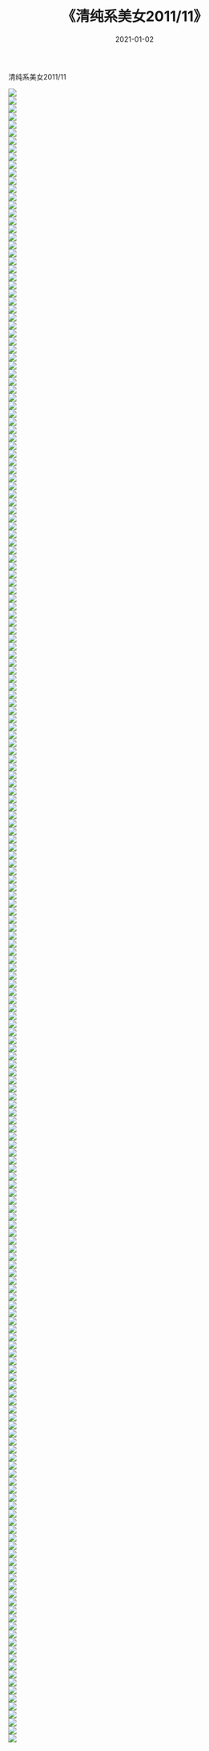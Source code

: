 ﻿---
layout: post
title:  《清纯系美女2011/11》
date:   2021-01-02
img: http://img.660000.xyz/Sharelink/清纯系美女/2011/11/000.jpg
categories: [美女, 清纯, 唯美]
---

清纯系美女2011/11

 ![](http://img.660000.xyz/Sharelink/清纯系美女/2011/11/001.jpeg) <br>![](http://img.660000.xyz/Sharelink/清纯系美女/2011/11/002.jpeg) <br>![](http://img.660000.xyz/Sharelink/清纯系美女/2011/11/003.jpeg) <br>![](http://img.660000.xyz/Sharelink/清纯系美女/2011/11/004.jpeg) <br>![](http://img.660000.xyz/Sharelink/清纯系美女/2011/11/005.jpeg) <br>![](http://img.660000.xyz/Sharelink/清纯系美女/2011/11/006.jpeg) <br>![](http://img.660000.xyz/Sharelink/清纯系美女/2011/11/007.jpeg) <br>![](http://img.660000.xyz/Sharelink/清纯系美女/2011/11/008.jpeg) <br>![](http://img.660000.xyz/Sharelink/清纯系美女/2011/11/009.jpeg) <br>![](http://img.660000.xyz/Sharelink/清纯系美女/2011/11/010.jpeg) <br>![](http://img.660000.xyz/Sharelink/清纯系美女/2011/11/011.jpeg) <br>![](http://img.660000.xyz/Sharelink/清纯系美女/2011/11/012.jpeg) <br>![](http://img.660000.xyz/Sharelink/清纯系美女/2011/11/013.jpeg) <br>![](http://img.660000.xyz/Sharelink/清纯系美女/2011/11/014.jpeg) <br>![](http://img.660000.xyz/Sharelink/清纯系美女/2011/11/015.jpeg) <br>![](http://img.660000.xyz/Sharelink/清纯系美女/2011/11/016.jpeg) <br>![](http://img.660000.xyz/Sharelink/清纯系美女/2011/11/017.jpeg) <br>![](http://img.660000.xyz/Sharelink/清纯系美女/2011/11/018.jpeg) <br>![](http://img.660000.xyz/Sharelink/清纯系美女/2011/11/019.jpeg) <br>![](http://img.660000.xyz/Sharelink/清纯系美女/2011/11/020.jpeg) <br>![](http://img.660000.xyz/Sharelink/清纯系美女/2011/11/021.jpeg) <br>![](http://img.660000.xyz/Sharelink/清纯系美女/2011/11/022.jpeg) <br>![](http://img.660000.xyz/Sharelink/清纯系美女/2011/11/023.jpeg) <br>![](http://img.660000.xyz/Sharelink/清纯系美女/2011/11/024.jpeg) <br>![](http://img.660000.xyz/Sharelink/清纯系美女/2011/11/025.jpeg) <br>![](http://img.660000.xyz/Sharelink/清纯系美女/2011/11/026.jpeg) <br>![](http://img.660000.xyz/Sharelink/清纯系美女/2011/11/027.jpeg) <br>![](http://img.660000.xyz/Sharelink/清纯系美女/2011/11/028.jpeg) <br>![](http://img.660000.xyz/Sharelink/清纯系美女/2011/11/029.jpeg) <br>![](http://img.660000.xyz/Sharelink/清纯系美女/2011/11/030.jpeg) <br>![](http://img.660000.xyz/Sharelink/清纯系美女/2011/11/031.jpeg) <br>![](http://img.660000.xyz/Sharelink/清纯系美女/2011/11/032.jpeg) <br>![](http://img.660000.xyz/Sharelink/清纯系美女/2011/11/033.jpeg) <br>![](http://img.660000.xyz/Sharelink/清纯系美女/2011/11/034.jpeg) <br>![](http://img.660000.xyz/Sharelink/清纯系美女/2011/11/035.jpeg) <br>![](http://img.660000.xyz/Sharelink/清纯系美女/2011/11/036.jpeg) <br>![](http://img.660000.xyz/Sharelink/清纯系美女/2011/11/037.jpeg) <br>![](http://img.660000.xyz/Sharelink/清纯系美女/2011/11/038.jpeg) <br>![](http://img.660000.xyz/Sharelink/清纯系美女/2011/11/039.jpeg) <br>![](http://img.660000.xyz/Sharelink/清纯系美女/2011/11/040.jpeg) <br>![](http://img.660000.xyz/Sharelink/清纯系美女/2011/11/041.jpeg) <br>![](http://img.660000.xyz/Sharelink/清纯系美女/2011/11/042.jpeg) <br>![](http://img.660000.xyz/Sharelink/清纯系美女/2011/11/043.jpeg) <br>![](http://img.660000.xyz/Sharelink/清纯系美女/2011/11/044.jpeg) <br>![](http://img.660000.xyz/Sharelink/清纯系美女/2011/11/045.jpeg) <br>![](http://img.660000.xyz/Sharelink/清纯系美女/2011/11/046.jpeg) <br>![](http://img.660000.xyz/Sharelink/清纯系美女/2011/11/047.jpeg) <br>![](http://img.660000.xyz/Sharelink/清纯系美女/2011/11/048.jpeg) <br>![](http://img.660000.xyz/Sharelink/清纯系美女/2011/11/049.jpeg) <br>![](http://img.660000.xyz/Sharelink/清纯系美女/2011/11/050.jpeg) <br>![](http://img.660000.xyz/Sharelink/清纯系美女/2011/11/051.jpeg) <br>![](http://img.660000.xyz/Sharelink/清纯系美女/2011/11/052.jpeg) <br>![](http://img.660000.xyz/Sharelink/清纯系美女/2011/11/053.jpeg) <br>![](http://img.660000.xyz/Sharelink/清纯系美女/2011/11/054.jpeg) <br>![](http://img.660000.xyz/Sharelink/清纯系美女/2011/11/055.jpeg) <br>![](http://img.660000.xyz/Sharelink/清纯系美女/2011/11/056.jpeg) <br>![](http://img.660000.xyz/Sharelink/清纯系美女/2011/11/057.jpeg) <br>![](http://img.660000.xyz/Sharelink/清纯系美女/2011/11/058.jpeg) <br>![](http://img.660000.xyz/Sharelink/清纯系美女/2011/11/059.jpeg) <br>![](http://img.660000.xyz/Sharelink/清纯系美女/2011/11/060.jpeg) <br>![](http://img.660000.xyz/Sharelink/清纯系美女/2011/11/061.jpeg) <br>![](http://img.660000.xyz/Sharelink/清纯系美女/2011/11/062.jpeg) <br>![](http://img.660000.xyz/Sharelink/清纯系美女/2011/11/063.jpeg) <br>![](http://img.660000.xyz/Sharelink/清纯系美女/2011/11/064.jpeg) <br>![](http://img.660000.xyz/Sharelink/清纯系美女/2011/11/065.jpeg) <br>![](http://img.660000.xyz/Sharelink/清纯系美女/2011/11/066.jpeg) <br>![](http://img.660000.xyz/Sharelink/清纯系美女/2011/11/067.jpeg) <br>![](http://img.660000.xyz/Sharelink/清纯系美女/2011/11/068.jpeg) <br>![](http://img.660000.xyz/Sharelink/清纯系美女/2011/11/069.jpeg) <br>![](http://img.660000.xyz/Sharelink/清纯系美女/2011/11/070.jpeg) <br>![](http://img.660000.xyz/Sharelink/清纯系美女/2011/11/071.jpeg) <br>![](http://img.660000.xyz/Sharelink/清纯系美女/2011/11/072.jpeg) <br>![](http://img.660000.xyz/Sharelink/清纯系美女/2011/11/073.jpeg) <br>![](http://img.660000.xyz/Sharelink/清纯系美女/2011/11/074.jpeg) <br>![](http://img.660000.xyz/Sharelink/清纯系美女/2011/11/075.jpeg) <br>![](http://img.660000.xyz/Sharelink/清纯系美女/2011/11/076.jpeg) <br>![](http://img.660000.xyz/Sharelink/清纯系美女/2011/11/077.jpeg) <br>![](http://img.660000.xyz/Sharelink/清纯系美女/2011/11/078.jpeg) <br>![](http://img.660000.xyz/Sharelink/清纯系美女/2011/11/079.jpeg) <br>![](http://img.660000.xyz/Sharelink/清纯系美女/2011/11/080.jpeg) <br>![](http://img.660000.xyz/Sharelink/清纯系美女/2011/11/081.jpeg) <br>![](http://img.660000.xyz/Sharelink/清纯系美女/2011/11/082.jpeg) <br>![](http://img.660000.xyz/Sharelink/清纯系美女/2011/11/083.jpeg) <br>![](http://img.660000.xyz/Sharelink/清纯系美女/2011/11/084.jpeg) <br>![](http://img.660000.xyz/Sharelink/清纯系美女/2011/11/085.jpeg) <br>![](http://img.660000.xyz/Sharelink/清纯系美女/2011/11/086.jpeg) <br>![](http://img.660000.xyz/Sharelink/清纯系美女/2011/11/087.jpeg) <br>![](http://img.660000.xyz/Sharelink/清纯系美女/2011/11/088.jpeg) <br>![](http://img.660000.xyz/Sharelink/清纯系美女/2011/11/089.jpeg) <br>![](http://img.660000.xyz/Sharelink/清纯系美女/2011/11/090.jpeg) <br>![](http://img.660000.xyz/Sharelink/清纯系美女/2011/11/091.jpeg) <br>![](http://img.660000.xyz/Sharelink/清纯系美女/2011/11/092.jpeg) <br>![](http://img.660000.xyz/Sharelink/清纯系美女/2011/11/093.jpeg) <br>![](http://img.660000.xyz/Sharelink/清纯系美女/2011/11/094.jpeg) <br>![](http://img.660000.xyz/Sharelink/清纯系美女/2011/11/095.jpeg) <br>![](http://img.660000.xyz/Sharelink/清纯系美女/2011/11/096.jpeg) <br>![](http://img.660000.xyz/Sharelink/清纯系美女/2011/11/097.jpeg) <br>![](http://img.660000.xyz/Sharelink/清纯系美女/2011/11/098.jpeg) <br>![](http://img.660000.xyz/Sharelink/清纯系美女/2011/11/099.jpeg) <br>![](http://img.660000.xyz/Sharelink/清纯系美女/2011/11/100.jpeg) <br>![](http://img.660000.xyz/Sharelink/清纯系美女/2011/11/101.jpeg) <br>![](http://img.660000.xyz/Sharelink/清纯系美女/2011/11/102.jpeg) <br>![](http://img.660000.xyz/Sharelink/清纯系美女/2011/11/103.jpeg) <br>![](http://img.660000.xyz/Sharelink/清纯系美女/2011/11/104.jpeg) <br>![](http://img.660000.xyz/Sharelink/清纯系美女/2011/11/105.jpeg) <br>![](http://img.660000.xyz/Sharelink/清纯系美女/2011/11/106.jpeg) <br>![](http://img.660000.xyz/Sharelink/清纯系美女/2011/11/107.jpeg) <br>![](http://img.660000.xyz/Sharelink/清纯系美女/2011/11/108.jpeg) <br>![](http://img.660000.xyz/Sharelink/清纯系美女/2011/11/109.jpeg) <br>![](http://img.660000.xyz/Sharelink/清纯系美女/2011/11/110.jpeg) <br>![](http://img.660000.xyz/Sharelink/清纯系美女/2011/11/111.jpeg) <br>![](http://img.660000.xyz/Sharelink/清纯系美女/2011/11/112.jpeg) <br>![](http://img.660000.xyz/Sharelink/清纯系美女/2011/11/113.jpeg) <br>![](http://img.660000.xyz/Sharelink/清纯系美女/2011/11/114.jpeg) <br>![](http://img.660000.xyz/Sharelink/清纯系美女/2011/11/115.jpeg) <br>![](http://img.660000.xyz/Sharelink/清纯系美女/2011/11/116.jpeg) <br>![](http://img.660000.xyz/Sharelink/清纯系美女/2011/11/117.jpeg) <br>![](http://img.660000.xyz/Sharelink/清纯系美女/2011/11/118.jpeg) <br>![](http://img.660000.xyz/Sharelink/清纯系美女/2011/11/119.jpeg) <br>![](http://img.660000.xyz/Sharelink/清纯系美女/2011/11/120.jpeg) <br>![](http://img.660000.xyz/Sharelink/清纯系美女/2011/11/121.jpeg) <br>![](http://img.660000.xyz/Sharelink/清纯系美女/2011/11/122.jpeg) <br>![](http://img.660000.xyz/Sharelink/清纯系美女/2011/11/123.jpeg) <br>![](http://img.660000.xyz/Sharelink/清纯系美女/2011/11/124.jpeg) <br>![](http://img.660000.xyz/Sharelink/清纯系美女/2011/11/125.jpeg) <br>![](http://img.660000.xyz/Sharelink/清纯系美女/2011/11/126.jpg) <br>![](http://img.660000.xyz/Sharelink/清纯系美女/2011/11/127.jpeg) <br>![](http://img.660000.xyz/Sharelink/清纯系美女/2011/11/128.jpeg) <br>![](http://img.660000.xyz/Sharelink/清纯系美女/2011/11/129.jpeg) <br>![](http://img.660000.xyz/Sharelink/清纯系美女/2011/11/130.jpeg) <br>![](http://img.660000.xyz/Sharelink/清纯系美女/2011/11/131.jpeg) <br>![](http://img.660000.xyz/Sharelink/清纯系美女/2011/11/132.jpeg) <br>![](http://img.660000.xyz/Sharelink/清纯系美女/2011/11/133.jpeg) <br>![](http://img.660000.xyz/Sharelink/清纯系美女/2011/11/134.jpeg) <br>![](http://img.660000.xyz/Sharelink/清纯系美女/2011/11/135.jpeg) <br>![](http://img.660000.xyz/Sharelink/清纯系美女/2011/11/136.jpeg) <br>![](http://img.660000.xyz/Sharelink/清纯系美女/2011/11/137.jpeg) <br>![](http://img.660000.xyz/Sharelink/清纯系美女/2011/11/138.jpeg) <br>![](http://img.660000.xyz/Sharelink/清纯系美女/2011/11/139.jpeg) <br>![](http://img.660000.xyz/Sharelink/清纯系美女/2011/11/140.jpeg) <br>![](http://img.660000.xyz/Sharelink/清纯系美女/2011/11/141.jpeg) <br>![](http://img.660000.xyz/Sharelink/清纯系美女/2011/11/142.jpeg) <br>![](http://img.660000.xyz/Sharelink/清纯系美女/2011/11/143.jpeg) <br>![](http://img.660000.xyz/Sharelink/清纯系美女/2011/11/144.jpeg) <br>![](http://img.660000.xyz/Sharelink/清纯系美女/2011/11/145.jpeg) <br>![](http://img.660000.xyz/Sharelink/清纯系美女/2011/11/146.jpeg) <br>![](http://img.660000.xyz/Sharelink/清纯系美女/2011/11/147.jpeg) <br>![](http://img.660000.xyz/Sharelink/清纯系美女/2011/11/148.jpeg) <br>![](http://img.660000.xyz/Sharelink/清纯系美女/2011/11/149.jpeg) <br>![](http://img.660000.xyz/Sharelink/清纯系美女/2011/11/150.jpeg) <br>![](http://img.660000.xyz/Sharelink/清纯系美女/2011/11/151.jpeg) <br>![](http://img.660000.xyz/Sharelink/清纯系美女/2011/11/152.jpeg) <br>![](http://img.660000.xyz/Sharelink/清纯系美女/2011/11/153.jpeg) <br>![](http://img.660000.xyz/Sharelink/清纯系美女/2011/11/154.jpeg) <br>![](http://img.660000.xyz/Sharelink/清纯系美女/2011/11/155.jpeg) <br>![](http://img.660000.xyz/Sharelink/清纯系美女/2011/11/156.jpeg) <br>![](http://img.660000.xyz/Sharelink/清纯系美女/2011/11/157.jpeg) <br>![](http://img.660000.xyz/Sharelink/清纯系美女/2011/11/158.jpeg) <br>![](http://img.660000.xyz/Sharelink/清纯系美女/2011/11/159.jpeg) <br>![](http://img.660000.xyz/Sharelink/清纯系美女/2011/11/160.jpeg) <br>![](http://img.660000.xyz/Sharelink/清纯系美女/2011/11/161.jpeg) <br>![](http://img.660000.xyz/Sharelink/清纯系美女/2011/11/162.jpeg) <br>![](http://img.660000.xyz/Sharelink/清纯系美女/2011/11/163.jpeg) <br>![](http://img.660000.xyz/Sharelink/清纯系美女/2011/11/164.jpeg) <br>![](http://img.660000.xyz/Sharelink/清纯系美女/2011/11/165.jpeg) <br>![](http://img.660000.xyz/Sharelink/清纯系美女/2011/11/166.jpeg) <br>![](http://img.660000.xyz/Sharelink/清纯系美女/2011/11/167.jpeg) <br>![](http://img.660000.xyz/Sharelink/清纯系美女/2011/11/168.jpeg) <br>![](http://img.660000.xyz/Sharelink/清纯系美女/2011/11/169.jpeg) <br>![](http://img.660000.xyz/Sharelink/清纯系美女/2011/11/170.jpeg) <br>![](http://img.660000.xyz/Sharelink/清纯系美女/2011/11/171.jpeg) <br>![](http://img.660000.xyz/Sharelink/清纯系美女/2011/11/172.jpeg) <br>![](http://img.660000.xyz/Sharelink/清纯系美女/2011/11/173.jpeg) <br>![](http://img.660000.xyz/Sharelink/清纯系美女/2011/11/174.jpeg) <br>![](http://img.660000.xyz/Sharelink/清纯系美女/2011/11/175.jpeg) <br>![](http://img.660000.xyz/Sharelink/清纯系美女/2011/11/176.jpeg) <br>![](http://img.660000.xyz/Sharelink/清纯系美女/2011/11/177.jpeg) <br>![](http://img.660000.xyz/Sharelink/清纯系美女/2011/11/178.jpeg) <br>![](http://img.660000.xyz/Sharelink/清纯系美女/2011/11/179.jpeg) <br>![](http://img.660000.xyz/Sharelink/清纯系美女/2011/11/180.jpeg) <br>![](http://img.660000.xyz/Sharelink/清纯系美女/2011/11/181.jpeg) <br>![](http://img.660000.xyz/Sharelink/清纯系美女/2011/11/182.jpeg) <br>![](http://img.660000.xyz/Sharelink/清纯系美女/2011/11/183.jpeg) <br>![](http://img.660000.xyz/Sharelink/清纯系美女/2011/11/184.jpeg) <br>![](http://img.660000.xyz/Sharelink/清纯系美女/2011/11/185.jpeg) <br>![](http://img.660000.xyz/Sharelink/清纯系美女/2011/11/186.jpeg) <br>![](http://img.660000.xyz/Sharelink/清纯系美女/2011/11/187.jpeg) <br>![](http://img.660000.xyz/Sharelink/清纯系美女/2011/11/188.jpeg) <br>![](http://img.660000.xyz/Sharelink/清纯系美女/2011/11/189.jpeg) <br>![](http://img.660000.xyz/Sharelink/清纯系美女/2011/11/190.jpeg) <br>![](http://img.660000.xyz/Sharelink/清纯系美女/2011/11/191.jpeg) <br>![](http://img.660000.xyz/Sharelink/清纯系美女/2011/11/192.jpeg) <br>![](http://img.660000.xyz/Sharelink/清纯系美女/2011/11/193.jpeg) <br>![](http://img.660000.xyz/Sharelink/清纯系美女/2011/11/194.jpeg) <br>![](http://img.660000.xyz/Sharelink/清纯系美女/2011/11/195.jpeg) <br>![](http://img.660000.xyz/Sharelink/清纯系美女/2011/11/196.jpeg) <br>![](http://img.660000.xyz/Sharelink/清纯系美女/2011/11/197.jpeg) <br>![](http://img.660000.xyz/Sharelink/清纯系美女/2011/11/198.jpeg) <br>![](http://img.660000.xyz/Sharelink/清纯系美女/2011/11/199.jpeg) <br>![](http://img.660000.xyz/Sharelink/清纯系美女/2011/11/200.jpeg) <br>![](http://img.660000.xyz/Sharelink/清纯系美女/2011/11/201.jpeg) <br>![](http://img.660000.xyz/Sharelink/清纯系美女/2011/11/202.jpeg) <br>![](http://img.660000.xyz/Sharelink/清纯系美女/2011/11/203.jpeg) <br>![](http://img.660000.xyz/Sharelink/清纯系美女/2011/11/204.jpeg) <br>![](http://img.660000.xyz/Sharelink/清纯系美女/2011/11/205.jpeg) <br>![](http://img.660000.xyz/Sharelink/清纯系美女/2011/11/206.jpeg) <br>